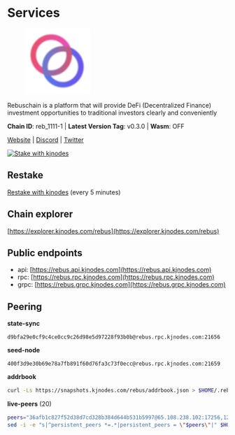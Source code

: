 # Services

<figure><img src="https://raw.githubusercontent.com/kj89/cosmos-images/main/logos/rebus.png" width="150" alt=""><figcaption></figcaption></figure>

Rebuschain is a platform that will provide DeFi (Decentralized Finance)  investment opportunities to traditional investors clearly and conveniently

**Chain ID**: reb_1111-1 | **Latest Version Tag**: v0.3.0 | **Wasm**: OFF

[Website](https://www.rebuschain.com) | [Discord](https://discord.gg/rebuschain) | [Twitter](https://twitter.com/RebusChain)

[![Stake with kjnodes](https://i.ibb.co/cr44Q8j/button-stake-with-kjnodes.png)](https://restake.app/rebus/rebusvaloper1vndzy8y55ylgpmmsc34uy8rm6kqlml6ffs9lrv)

## Restake

[Restake with kjnodes](https://restake.app/rebus/rebusvaloper1vndzy8y55ylgpmmsc34uy8rm6kqlml6ffs9lrv) (every 5 minutes)
## Chain explorer
[https://explorer.kjnodes.com/rebus](https://explorer.kjnodes.com/rebus)

## Public endpoints

* api: [https://rebus.api.kjnodes.com](https://rebus.api.kjnodes.com)
* rpc: [https://rebus.rpc.kjnodes.com](https://rebus.rpc.kjnodes.com)
* grpc: [https://rebus.grpc.kjnodes.com](https://rebus.grpc.kjnodes.com)

## Peering

**state-sync**

```text
d9bfa29e0cf9c4ce0cc9c26d98e5d97228f93b0b@rebus.rpc.kjnodes.com:21656
```

**seed-node**

```text
400f3d9e30b69e78a7fb891f60d76fa3c73f0ecc@rebus.rpc.kjnodes.com:21659
```

**addrbook**
```bash
curl -Ls https://snapshots.kjnodes.com/rebus/addrbook.json > $HOME/.rebusd/config/addrbook.json
```

**live-peers** (20)
```bash
peers="36afb1c827f52d38d7cd328b384d644b531b5997@65.108.238.102:17256,12e6bea6650a53150c01ca3897e4a0b94d6e9d4e@135.181.141.47:26656,1fcb45323f9045707c0c344a60d7cb906008cfaf@65.109.80.176:26656,3cc5fb5f6140ac4e57dfc80940c8a06daa299c89@51.77.195.46:26656,8f023504e27873141164b6fbf1c4b788ff8d533b@159.69.200.24:26656,ff7621be29e39e9fdf07f2501e1a217201ca29ee@213.239.207.175:39656,241c83e7a6ff769d66be0c4848db44cdcac8b4b0@192.99.62.83:26656,89ded0a3987d22e46b756fead439e2a4d25f23cb@185.144.99.30:26656,ebc4d27be0c87f537b44250c2e22ad349dc59fb6@158.69.116.134:26656,34e3178b6e0f25451fd690c15fc199d5a9bdfb9b@15.204.197.11:26656,f4ad005ee8ec25508c498294e9e83d81b188ea49@185.248.24.16:21656,ea5e7a6b9a5c18c6455e7a8c583c129c5821a452@51.178.80.111:26656,bb2a7dc81b9bd0e017409a2bbb71b12bb899e743@178.63.22.117:26656,6ac55af662061d3669d7c70961a8fd87ba2f2075@65.108.200.142:26696,69e27ab9b46350654805df3ea8d9ac2f00af4e4c@38.242.244.85:26656,a3d975c913570ad217d9a3de01a8616ad5ce20f8@142.132.128.137:26656,237bfc05da5f8cabee00f148995333f37186d232@164.68.121.101:26656,30ff8100fefac53ee40ef7631f1a3c66ca2b82cf@135.181.164.90:26656,cd71aa366822800a2aa7051fae69127f78b3f203@188.165.225.226:26656,d9bfa29e0cf9c4ce0cc9c26d98e5d97228f93b0b@65.109.88.38:21656"
sed -i -e "s|^persistent_peers *=.*|persistent_peers = \"$peers\"|" $HOME/.rebusd/config/config.toml
```
